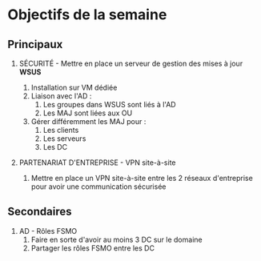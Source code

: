 # Objectifs de la semaine

## Principaux 

1. SÉCURITÉ - Mettre en place un serveur de gestion des mises à jour **WSUS**
	1. Installation sur VM dédiée
	2. Liaison avec l'AD :
		1. Les groupes dans WSUS sont liés à l'AD
		2. Les MAJ sont liées aux OU
	3. Gérer différemment les MAJ pour :
		1. Les clients
		2. Les serveurs
		3. Les DC

2. PARTENARIAT D'ENTREPRISE - VPN site-à-site
	1. Mettre en place un VPN site-à-site entre les 2 réseaux d'entreprise pour avoir une communication sécurisée

## Secondaires

1. AD - Rôles FSMO
	1. Faire en sorte d'avoir au moins 3 DC sur le domaine
	2. Partager les rôles FSMO entre les DC




